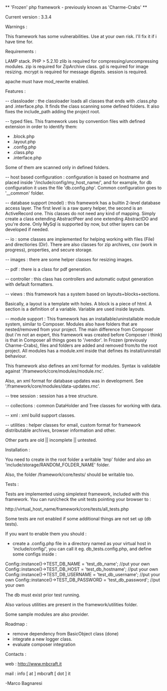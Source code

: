 ** 'Frozen' php framework - previously known as 'Charme-Crabs' **

Current version : 3.3.4

Warnings : 

This framework has some vulnerabilities. Use at your own risk.
I'll fix it if i have time for.

Requirements :

LAMP stack.
PHP > 5.2.10
zlib is required for compressing/uncompressing modules.
zip is required for ZipArchive class.
gd is required for image resizing.
mcrypt is required for message digests.
session is required.

apache must have mod_rewrite enabled.


Features :

-- classloader : the classloader loads all classes that ends with .class.php and
.interface.php. It finds the class scanning some defined folders. It also
fixes the include_path adding the project root.

-- typed files. This framework uses by convention files with defined extension
in order to identify them:
- .block.php
- .layout.php
- .config.php
- .class.php
- .interface.php

Some of them are scanned only in defined folders.

-- host based configuration : configuration is based on hostname and placed
inside '/include/config/my_host_name/', and for example, for db configuration
it uses the file 'db.config.php'. Common configuration goes to '__common'
folder.

-- database support (model) : this framework has a builtin 2-level database access layer.
The first level is a raw query helper, the second is an ActiveRecord one.
This classes do not need any kind of mapping. Simply create a class
extending AbstractPeer and one extending AbstractDO and you're done.
Only MySql is supported by now, but other layers can be developed if needed.

-- io : some classes are implemented for helping working with files (File)
and directiories (Dir). There are also classes for zip archives, 
csv (work in progress), properties, and secure storage.

-- images : there are some helper classes for resizing images.

-- pdf : there is a class for pdf generation.

-- controller : this class has controllers and automatic output generation
with default formatters.

-- views : this framework has a system based on layouts+blocks+sections.

Basically, a layout is a template with holes.
A block is a piece of html.
A section is a definition of a variable. Variable are used inside layouts.

-- module support : This framework has an installable/uninstallable module system, similar to
Composer. Modules also have folders that are nested/removed from your project.
The main difference from Composer (but i'm not an expert, this framework
was created before Composer i think) is that in Composer all things goes
to '/vendor'. In Frozen (previously Charme-Crabs), files and folders are added and removed from/to
the root project. All modules has a module.xml inside that defines its 
install/uninstall behaviour.

This framework also defines an xml format for modules. Syntax is validable 
against '/framework/core/modules/module.rnc'.

Also, an xml format for database updates was in development.
See '/framework/core/modules/data-updates.rnc'.

-- tree session : session has a tree structure.

-- collections : common DataHolder and Tree classes for working with data.

-- xml : xml build support classes.

-- utilities : helper classes for email, custom format for framework distributable archives, browser information and other.


Other parts are old || incomplete || untested.


Installation :

You need to create in the root folder a writable 'tmp' folder
 and also an 'include/storage/RANDOM_FOLDER_NAME' folder.

Also, the folder /framework/core/tests/ should be writable too.

Tests :

Tests are implemented using simpletest framework, included with this 
framework.
You can run/check the unit tests pointing your browser to :

http://virtual_host_name/framework/core/tests/all_tests.php

Some tests are not enabled if some additional things are not set up (db tests).

If you want to enable them you should :

- create a .config.php file in a directory named as your virtual host in 'include/config/', 
you can call it eg. db_tests.config.php, and define some configs inside :

Config::instance()->TEST_DB_NAME = 'test_db_name'; //put your own
Config::instance()->TEST_DB_HOST = 'test_db_hostname'; //put your own
Config::instance()->TEST_DB_USERNAME = 'test_db_username'; //put your own
Config::instance()->TEST_DB_PASSWORD = 'test_db_password'; //put your own

The db must exist prior test running.

Also various utilities are present in the framework/utilities folder.

Some sample modules are also provider.

Roadmap :


- remove dependency from BasicObject class (done)
- integrate a new logger class. 
- evaluate composer integration


Contacts :

web : http://www.mbcraft.it

mail : info [ at ] mbcraft [ dot ] it


-Marco Bagnaresi
